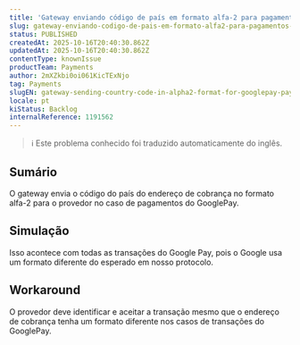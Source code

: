 ```yaml
---
title: 'Gateway enviando código de país em formato alfa-2 para pagamentos do GooglePay'
slug: gateway-enviando-codigo-de-pais-em-formato-alfa2-para-pagamentos-do-googlepay
status: PUBLISHED
createdAt: 2025-10-16T20:40:30.862Z
updatedAt: 2025-10-16T20:40:30.862Z
contentType: knownIssue
productTeam: Payments
author: 2mXZkbi0oi061KicTExNjo
tag: Payments
slugEN: gateway-sending-country-code-in-alpha2-format-for-googlepay-payments
locale: pt
kiStatus: Backlog
internalReference: 1191562
---
```


>ℹ️ Este problema conhecido foi traduzido automaticamente do inglês.

## Sumário


O gateway envia o código do país do endereço de cobrança no formato alfa-2 para o provedor no caso de pagamentos do GooglePay.
## Simulação


Isso acontece com todas as transações do Google Pay, pois o Google usa um formato diferente do esperado em nosso protocolo.
## Workaround


O provedor deve identificar e aceitar a transação mesmo que o endereço de cobrança tenha um formato diferente nos casos de transações do GooglePay.




